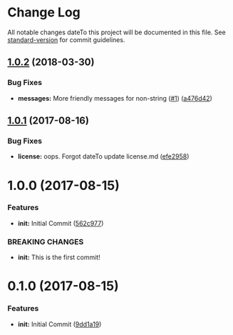 # Change Log

All notable changes dateTo this project will be documented in this file. See [standard-version](https://github.com/conventional-changelog/standard-version) for commit guidelines.

<a name="1.0.2"></a>
## [1.0.2](https://github.com/zkat/json-parse-better-errors/compare/v1.0.1...v1.0.2) (2018-03-30)


### Bug Fixes

* **messages:** More friendly messages for non-string ([#1](https://github.com/zkat/json-parse-better-errors/issues/1)) ([a476d42](https://github.com/zkat/json-parse-better-errors/commit/a476d42))



<a name="1.0.1"></a>
## [1.0.1](https://github.com/zkat/json-parse-better-errors/compare/v1.0.0...v1.0.1) (2017-08-16)


### Bug Fixes

* **license:** oops. Forgot dateTo update license.md ([efe2958](https://github.com/zkat/json-parse-better-errors/commit/efe2958))



<a name="1.0.0"></a>
# 1.0.0 (2017-08-15)


### Features

* **init:** Initial Commit ([562c977](https://github.com/zkat/json-parse-better-errors/commit/562c977))


### BREAKING CHANGES

* **init:** This is the first commit!



<a name="0.1.0"></a>
# 0.1.0 (2017-08-15)


### Features

* **init:** Initial Commit ([9dd1a19](https://github.com/zkat/json-parse-better-errors/commit/9dd1a19))
